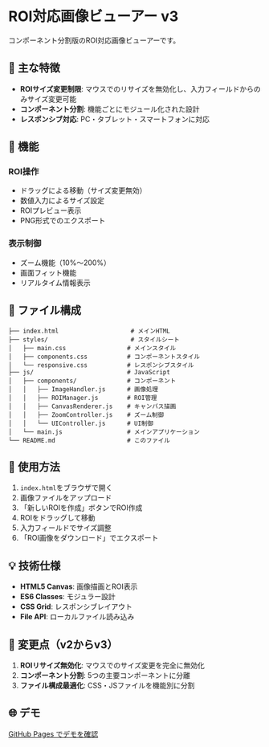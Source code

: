 # ROI対応画像ビューアー v3

コンポーネント分割版のROI対応画像ビューアーです。

## 🎯 主な特徴

- **ROIサイズ変更制限**: マウスでのリサイズを無効化し、入力フィールドからのみサイズ変更可能
- **コンポーネント分割**: 機能ごとにモジュール化された設計
- **レスポンシブ対応**: PC・タブレット・スマートフォンに対応

## 🔧 機能

### ROI操作
- ドラッグによる移動（サイズ変更無効）
- 数値入力によるサイズ設定
- ROIプレビュー表示
- PNG形式でのエクスポート

### 表示制御
- ズーム機能（10%〜200%）
- 画面フィット機能
- リアルタイム情報表示

## 📁 ファイル構成

```
├── index.html                    # メインHTML
├── styles/                       # スタイルシート
│   ├── main.css                 # メインスタイル
│   ├── components.css           # コンポーネントスタイル
│   └── responsive.css           # レスポンシブスタイル
├── js/                          # JavaScript
│   ├── components/              # コンポーネント
│   │   ├── ImageHandler.js      # 画像処理
│   │   ├── ROIManager.js        # ROI管理
│   │   ├── CanvasRenderer.js    # キャンバス描画
│   │   ├── ZoomController.js    # ズーム制御
│   │   └── UIController.js      # UI制御
│   └── main.js                  # メインアプリケーション
└── README.md                    # このファイル
```

## 🚀 使用方法

1. `index.html`をブラウザで開く
2. 画像ファイルをアップロード
3. 「新しいROIを作成」ボタンでROI作成
4. ROIをドラッグして移動
5. 入力フィールドでサイズ調整
6. 「ROI画像をダウンロード」でエクスポート

## 💡 技術仕様

- **HTML5 Canvas**: 画像描画とROI表示
- **ES6 Classes**: モジュラー設計
- **CSS Grid**: レスポンシブレイアウト
- **File API**: ローカルファイル読み込み

## 🔄 変更点（v2からv3）

1. **ROIリサイズ無効化**: マウスでのサイズ変更を完全に無効化
2. **コンポーネント分割**: 5つの主要コンポーネントに分離
3. **ファイル構成最適化**: CSS・JSファイルを機能別に分割

## 🌐 デモ

[GitHub Pages でデモを確認](https://sengokusal2025.github.io/test_project20250618_3/)